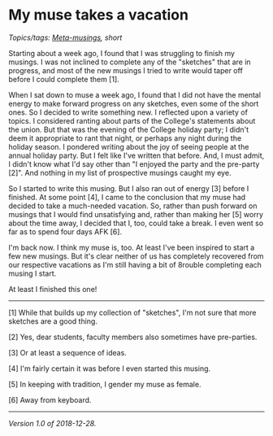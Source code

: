 My muse takes a vacation
========================

*Topics/tags: [Meta-musings](index-meta), short*

Starting about a week ago, I found that I was struggling to finish
my musings.  I was not inclined to complete any of the "sketches" that
are in progress, and most of the new musings I tried to write would taper
off before I could complete them [1].

When I sat down to muse a week ago, I found that I did not have the
mental energy to make forward progress on any sketches, even some of
the short ones.  So I decided to write something new.  I reflected upon a
variety of topics.  I considered ranting about parts of the College's
statements about the union.  But that was the evening of the College
holiday party; I didn't deem it appropriate to rant that night,
or perhaps any night during the holiday season.  I pondered writing
about the joy of seeing people at the annual holiday party.  But I
felt like I've written that before.  And, I must admit, I didn't know
what I'd say other than "I enjoyed the party and the pre-party [2]".
And nothing in my list of prospective musings caught my eye.

So I started to write this musing.  But I also ran out of energy [3]
before I finished.  At some point [4], I came to the conclusion that
my muse had decided to take a much-needed vacation.  So, rather than
push forward on musings that I would find unsatisfying and, rather than
making her [5] worry about the time away, I decided that I, too, could
take a break.  I even went so far as to spend four days AFK [6].

I'm back now.  I think my muse is, too.  At least I've been inspired
to start a few new musings.  But it's clear neither of us has completely
recovered from our respective vacations as I'm still having a bit of
8rouble completing each musing I start.

At least I finished this one!

---

[1] While that builds up my collection of "sketches", I'm not sure
that more sketches are a good thing.

[2] Yes, dear students, faculty members also sometimes have pre-parties.

[3] Or at least a sequence of ideas.

[4] I'm fairly certain it was before I even started this musing.

[5] In keeping with tradition, I gender my muse as female.

[6] Away from keyboard.

---

*Version 1.0 of 2018-12-28.*
